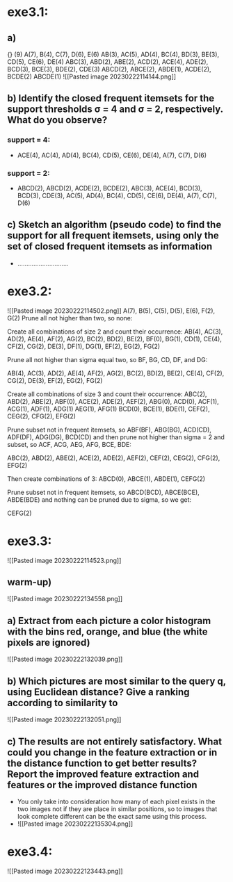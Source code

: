 # exe3.1:
## a)
{} (9)
A(7), B(4), C(7), D(6), E(6)
AB(3), AC(5), AD(4), BC(4), BD(3), BE(3), CD(5), CE(6), DE(4)
ABC(3), ABD(2), ABE(2), ACD(2), ACE(4), ADE(2), BCD(3), BCE(3), BDE(2), CDE(3)
ABCD(2), ABCE(2), ABDE(1), ACDE(2), BCDE(2)
ABCDE(1)
![[Pasted image 20230222114144.png]]

## b) Identify the closed frequent itemsets for the support thresholds σ = 4 and σ = 2, respectively. What do you observe?
### support = 4: 
- ACE(4), AC(4), AD(4), BC(4), CD(5), CE(6), DE(4), A(7), C(7), D(6) 
### support = 2: 
- ABCD(2), ABCD(2), ACDE(2), BCDE(2), ABC(3), ACE(4), BCD(3), BCD(3), CDE(3), AC(5), AD(4), BC(4), CD(5), CE(6), DE(4), A(7), C(7), D(6)

## c) Sketch an algorithm (pseudo code) to find the support for all frequent itemsets, using only the set of closed frequent itemsets as information
- .............................


# exe3.2:
![[Pasted image 20230222114502.png]]
A(7), B(5), C(5), D(5), E(6), F(2), G(2)
Prune all not higher than two, so none:

Create all combinations of size 2 and count their occurrence: 
AB(4), AC(3), AD(2), AE(4), AF(2), AG(2), BC(2), BD(2), BE(2), BF(0), BG(1), CD(1), CE(4), CF(2), CG(2), DE(3), DF(1), DG(1), EF(2), EG(2), FG(2)

Prune all not higher than sigma equal two, so BF, BG, CD, DF, and DG:

AB(4), AC(3), AD(2), AE(4), AF(2), AG(2), BC(2), BD(2), BE(2), CE(4), CF(2), CG(2), DE(3), EF(2), EG(2), FG(2)

Create all combinations of size 3 and count their occurrence:
ABC(2), ABD(2), ABE(2), ABF(0), ACE(2), ADE(2), AEF(2), ABG(0), ACD(0), ACF(1), ACG(1), ADF(1), ADG(1) AEG(1), AFG(1) BCD(0), BCE(1), BDE(1), CEF(2), CEG(2), CFG(2), EFG(2)

Prune subset not in frequent itemsets, so ABF(BF), ABG(BG), ACD(CD), ADF(DF), ADG(DG), BCD(CD) and then prune not higher than sigma = 2 and subset, so  ACF, ACG, AEG, AFG, BCE, BDE:

ABC(2), ABD(2), ABE(2), ACE(2), ADE(2), AEF(2), CEF(2), CEG(2), CFG(2), EFG(2)

Then create combinations of 3:
ABCD(0), ABCE(1), ABDE(1), CEFG(2)

Prune subset not in frequent itemsets, so ABCD(BCD), ABCE(BCE), ABDE(BDE) and nothing can be pruned due to sigma, so we get:

CEFG(2)

# exe3.3:
![[Pasted image 20230222114523.png]]
## warm-up)
![[Pasted image 20230222134558.png]]

## a) Extract from each picture a color histogram with the bins red, orange, and blue (the white pixels are ignored)
![[Pasted image 20230222132039.png]]

## b) Which pictures are most similar to the query q, using Euclidean distance? Give a ranking according to similarity to
![[Pasted image 20230222132051.png]]

## c) The results are not entirely satisfactory. What could you change in the feature extraction or in the distance function to get better results? Report the improved feature extraction and features or the improved distance function
- You only take into consideration how many of each pixel exists in the two images not if they are place in similar positions, so to images that look complete different can be the exact same using this process.
- ![[Pasted image 20230222135304.png]]

# exe3.4:
![[Pasted image 20230222123443.png]]
